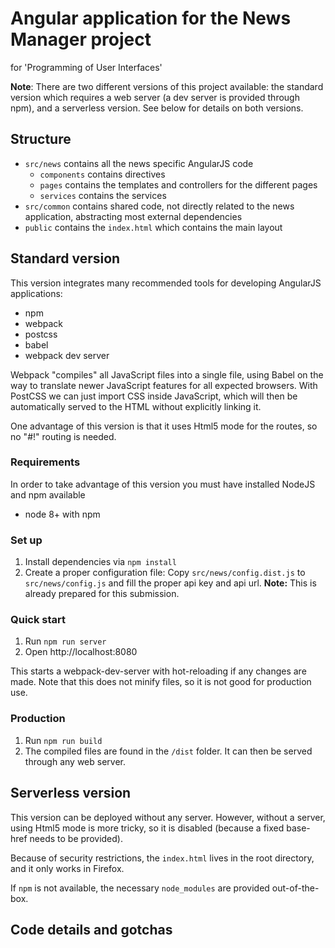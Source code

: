 # Angular application for the News Manager project
for 'Programming of User Interfaces'

**Note**: There are two different versions of this project available: the standard version which requires a web server (a dev server is provided through npm), and a serverless version. See below for details on both versions.

## Structure
- `src/news` contains all the news specific AngularJS code
    - `components` contains directives
    - `pages` contains the templates and controllers for the different pages
    - `services` contains the services
- `src/common` contains shared code, not directly related to the news application, abstracting most external dependencies
- `public` contains the `index.html` which contains the main layout

## Standard version
This version integrates many recommended tools for developing AngularJS applications:
- npm
- webpack
- postcss
- babel
- webpack dev server

Webpack "compiles" all JavaScript files into a single file, using Babel on the way to translate newer JavaScript features for all expected browsers. With PostCSS we can just import CSS inside JavaScript, which will then be automatically served to the HTML without explicitly linking it.

One advantage of this version is that it uses Html5 mode for the routes, so no "#!" routing is needed.

### Requirements
In order to take advantage of this version you must have installed NodeJS and npm available
* node 8+ with npm

### Set up
1. Install dependencies via `npm install`
2. Create a proper configuration file: Copy `src/news/config.dist.js` to `src/news/config.js` and fill the proper api key and api url.
   **Note:** This is already prepared for this submission.


### Quick start
1. Run `npm run server`
2. Open http://localhost:8080

This starts a webpack-dev-server with hot-reloading if any changes are made. Note that this does not minify files, so it is not good for production use.

### Production
1. Run `npm run build`
2. The compiled files are found in the `/dist` folder. It can then be served through any web server.


## Serverless version
This version can be deployed without any server. However, without a server, using Html5 mode is more tricky, so it is disabled (because a fixed base-href needs to be provided).

Because of security restrictions, the `index.html` lives in the root directory, and it only works in Firefox.

If `npm` is not available, the necessary `node_modules` are provided out-of-the-box.

## Code details and gotchas

